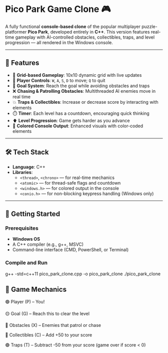 # Pico Park Game Clone 🎮

A fully functional **console-based clone** of the popular multiplayer puzzle-platformer **Pico Park**, developed entirely in **C++**. This version features real-time gameplay with AI-controlled obstacles, collectibles, traps, and level progression — all rendered in the Windows console.

---

## 🧩 Features

- 🔲 **Grid-based Gameplay**: 10x10 dynamic grid with live updates
- 👤 **Player Controls**: `W`, `A`, `S`, `D` to move; `Q` to quit
- 🎯 **Goal System**: Reach the goal while avoiding obstacles and traps
- ❌ **Chasing & Patrolling Obstacles**: Multithreaded AI enemies move in real time
- 💥 **Traps & Collectibles**: Increase or decrease score by interacting with elements
- ⏱️ **Timer**: Each level has a countdown, encouraging quick thinking
- ⬆️ **Level Progression**: Game gets harder as you advance
- 🎨 **Colored Console Output**: Enhanced visuals with color-coded elements

---

## 🛠️ Tech Stack

- **Language**: C++
- **Libraries**:
  - `<thread>`, `<chrono>` — for real-time mechanics
  - `<atomic>` — for thread-safe flags and countdown
  - `<windows.h>` — for colored output in the console
  - `<conio.h>` — for non-blocking keypress handling (Windows only)

---

## 🚀 Getting Started

### Prerequisites

- **Windows OS**
- A C++ compiler (e.g., g++, MSVC)
- Command-line interface (CMD, PowerShell, or Terminal)

### Compile and Run

g++ -std=c++11 pico_park_clone.cpp -o pico_park_clone
./pico_park_clone

## 🧠 Game Mechanics

🟢 Player (P) – You!

🟡 Goal (G) – Reach this to clear the level

🔴 Obstacles (X) – Enemies that patrol or chase

🔵 Collectibles (C) – Add +50 to your score

🟣 Traps (T) – Subtract -50 from your score (game over if score < 0)

